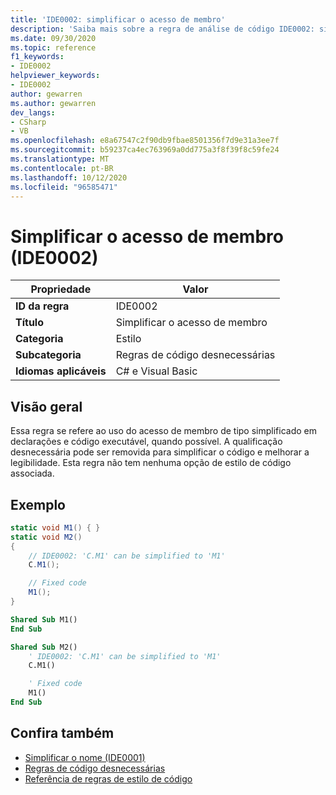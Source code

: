 ```yaml
---
title: 'IDE0002: simplificar o acesso de membro'
description: 'Saiba mais sobre a regra de análise de código IDE0002: simplificar o acesso de membro'
ms.date: 09/30/2020
ms.topic: reference
f1_keywords:
- IDE0002
helpviewer_keywords:
- IDE0002
author: gewarren
ms.author: gewarren
dev_langs:
- CSharp
- VB
ms.openlocfilehash: e8a67547c2f90db9fbae8501356f7d9e31a3ee7f
ms.sourcegitcommit: b59237ca4ec763969a0dd775a3f8f39f8c59fe24
ms.translationtype: MT
ms.contentlocale: pt-BR
ms.lasthandoff: 10/12/2020
ms.locfileid: "96585471"
---
```

# <a name="simplify-member-access-ide0002"></a>Simplificar o acesso de membro (IDE0002)

|Propriedade|Valor|
|-|-|
| **ID da regra** | IDE0002 |
| **Título** | Simplificar o acesso de membro |
| **Categoria** | Estilo |
| **Subcategoria** | Regras de código desnecessárias |
| **Idiomas aplicáveis** | C# e Visual Basic |

## <a name="overview"></a>Visão geral

Essa regra se refere ao uso do acesso de membro de tipo simplificado em declarações e código executável, quando possível. A qualificação desnecessária pode ser removida para simplificar o código e melhorar a legibilidade. Esta regra não tem nenhuma opção de estilo de código associada.

## <a name="example"></a>Exemplo

```csharp
static void M1() { }
static void M2()
{
    // IDE0002: 'C.M1' can be simplified to 'M1'
    C.M1();

    // Fixed code
    M1();
}
```

```vb
Shared Sub M1()
End Sub

Shared Sub M2()
    ' IDE0002: 'C.M1' can be simplified to 'M1'
    C.M1()

    ' Fixed code
    M1()
End Sub
```

## <a name="see-also"></a>Confira também

- [Simplificar o nome (IDE0001)](ide0001.md)
- [Regras de código desnecessárias](unnecessary-code-rules.md)
- [Referência de regras de estilo de código](index.md)
